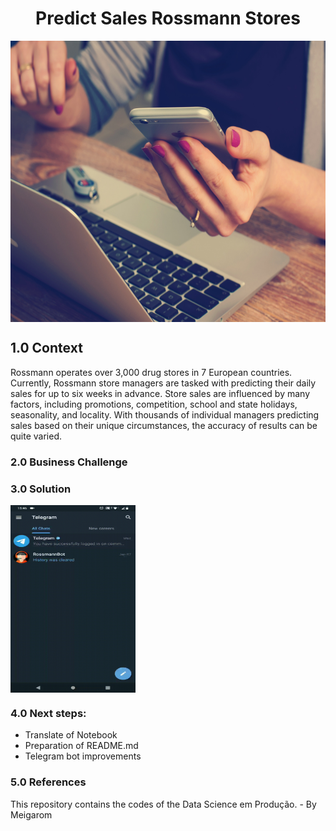 <h1 align="center"> Predict Sales Rossmann Stores </h1> 

<img align="center"  height="450" width="1000" src="https://github.com/brunalimap/DataScience_em_Producao/blob/main/img/img01.jpg" >

## 1.0 Context

Rossmann operates over 3,000 drug stores in 7 European countries. Currently, Rossmann store managers are tasked with predicting their daily sales for up to six weeks in advance. Store sales are influenced by many factors, including promotions, competition, school and state holidays, seasonality, and locality. With thousands of individual managers predicting sales based on their unique circumstances, the accuracy of results can be quite varied. 

### 2.0 Business Challenge

### 3.0 Solution

<img align="center" height="300" width="200" src="https://github.com/brunalimap/DataScience_em_Producao/blob/main/img/rossmann_video.gif">

### 4.0 Next steps:

- Translate of Notebook
- Preparation of README.md
- Telegram bot improvements

### 5.0  References
This repository contains the codes of the Data Science em Produção. - By Meigarom

